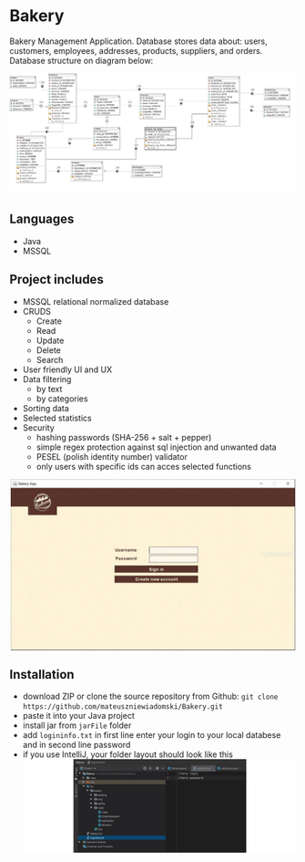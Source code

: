 # Bakery
Bakery Management Application. Database stores data about: users, customers, employees, addresses, products, suppliers, and orders. Database structure on diagram below:

![Bakery database diagram](imgSources/BakeryDBD.png)

## Languages
- Java
- MSSQL

## Project includes
- MSSQL relational normalized database
- CRUDS
    - Create
    - Read
    - Update
    - Delete
    - Search
- User friendly UI and UX
- Data filtering
    - by text
    - by categories
- Sorting data
- Selected statistics
- Security
    - hashing passwords (SHA-256 + salt + pepper)
    - simple regex protection against sql injection and unwanted data
    - PESEL (polish identity number) validator
    - only users with specific ids can acces selected functions

<img src="imgSources/overview.gif" style="display:block; width:500px; margin:auto">

## Installation
- download ZIP or clone the source repository from Github: 
`git clone https://github.com/mateuszniewiadomski/Bakery.git`
- paste it into your Java project
- install jar from `jarFile` folder
- add `logininfo.txt` in first line enter your login to your local databese and in second line password
- if you use IntelliJ, your folder layout should look like this
![Folder Layout](imgSources/folderLayout.jpg)